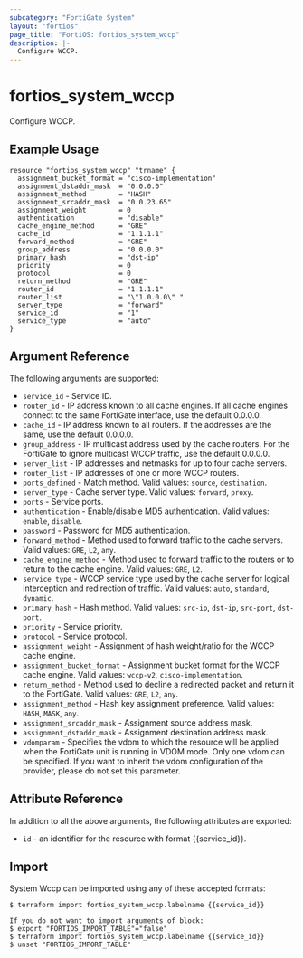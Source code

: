 ```yaml
---
subcategory: "FortiGate System"
layout: "fortios"
page_title: "FortiOS: fortios_system_wccp"
description: |-
  Configure WCCP.
---
```


# fortios_system_wccp
Configure WCCP.

## Example Usage

```hcl
resource "fortios_system_wccp" "trname" {
  assignment_bucket_format = "cisco-implementation"
  assignment_dstaddr_mask  = "0.0.0.0"
  assignment_method        = "HASH"
  assignment_srcaddr_mask  = "0.0.23.65"
  assignment_weight        = 0
  authentication           = "disable"
  cache_engine_method      = "GRE"
  cache_id                 = "1.1.1.1"
  forward_method           = "GRE"
  group_address            = "0.0.0.0"
  primary_hash             = "dst-ip"
  priority                 = 0
  protocol                 = 0
  return_method            = "GRE"
  router_id                = "1.1.1.1"
  router_list              = "\"1.0.0.0\" "
  server_type              = "forward"
  service_id               = "1"
  service_type             = "auto"
}
```

## Argument Reference

The following arguments are supported:

* `service_id` - Service ID.
* `router_id` - IP address known to all cache engines. If all cache engines connect to the same FortiGate interface, use the default 0.0.0.0.
* `cache_id` - IP address known to all routers. If the addresses are the same, use the default 0.0.0.0.
* `group_address` - IP multicast address used by the cache routers. For the FortiGate to ignore multicast WCCP traffic, use the default 0.0.0.0.
* `server_list` - IP addresses and netmasks for up to four cache servers.
* `router_list` - IP addresses of one or more WCCP routers.
* `ports_defined` - Match method. Valid values: `source`, `destination`.
* `server_type` - Cache server type. Valid values: `forward`, `proxy`.
* `ports` - Service ports.
* `authentication` - Enable/disable MD5 authentication. Valid values: `enable`, `disable`.
* `password` - Password for MD5 authentication.
* `forward_method` - Method used to forward traffic to the cache servers. Valid values: `GRE`, `L2`, `any`.
* `cache_engine_method` - Method used to forward traffic to the routers or to return to the cache engine. Valid values: `GRE`, `L2`.
* `service_type` - WCCP service type used by the cache server for logical interception and redirection of traffic. Valid values: `auto`, `standard`, `dynamic`.
* `primary_hash` - Hash method. Valid values: `src-ip`, `dst-ip`, `src-port`, `dst-port`.
* `priority` - Service priority.
* `protocol` - Service protocol.
* `assignment_weight` - Assignment of hash weight/ratio for the WCCP cache engine.
* `assignment_bucket_format` - Assignment bucket format for the WCCP cache engine. Valid values: `wccp-v2`, `cisco-implementation`.
* `return_method` -  Method used to decline a redirected packet and return it to the FortiGate. Valid values: `GRE`, `L2`, `any`.
* `assignment_method` - Hash key assignment preference. Valid values: `HASH`, `MASK`, `any`.
* `assignment_srcaddr_mask` - Assignment source address mask.
* `assignment_dstaddr_mask` - Assignment destination address mask.
* `vdomparam` - Specifies the vdom to which the resource will be applied when the FortiGate unit is running in VDOM mode. Only one vdom can be specified. If you want to inherit the vdom configuration of the provider, please do not set this parameter.


## Attribute Reference

In addition to all the above arguments, the following attributes are exported:
* `id` - an identifier for the resource with format {{service_id}}.

## Import

System Wccp can be imported using any of these accepted formats:
```
$ terraform import fortios_system_wccp.labelname {{service_id}}

If you do not want to import arguments of block:
$ export "FORTIOS_IMPORT_TABLE"="false"
$ terraform import fortios_system_wccp.labelname {{service_id}}
$ unset "FORTIOS_IMPORT_TABLE"
```
